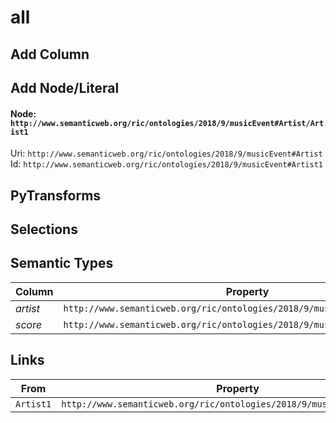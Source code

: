 # all

## Add Column

## Add Node/Literal
#### Node: `http://www.semanticweb.org/ric/ontologies/2018/9/musicEvent#Artist/Artist1`
Uri: `http://www.semanticweb.org/ric/ontologies/2018/9/musicEvent#Artist`
<br/>Id: `http://www.semanticweb.org/ric/ontologies/2018/9/musicEvent#Artist1`


## PyTransforms

## Selections

## Semantic Types
| Column | Property | Class |
|  ----- | -------- | ----- |
| _artist_ | `http://www.semanticweb.org/ric/ontologies/2018/9/musicEvent#personalName` | `Artist1`|
| _score_ | `http://www.semanticweb.org/ric/ontologies/2018/9/musicEvent#score` | `Review1`|


## Links
| From | Property | To |
|  --- | -------- | ---|
| `Artist1` | `http://www.semanticweb.org/ric/ontologies/2018/9/musicEvent#hasReview` | `Review1`|
